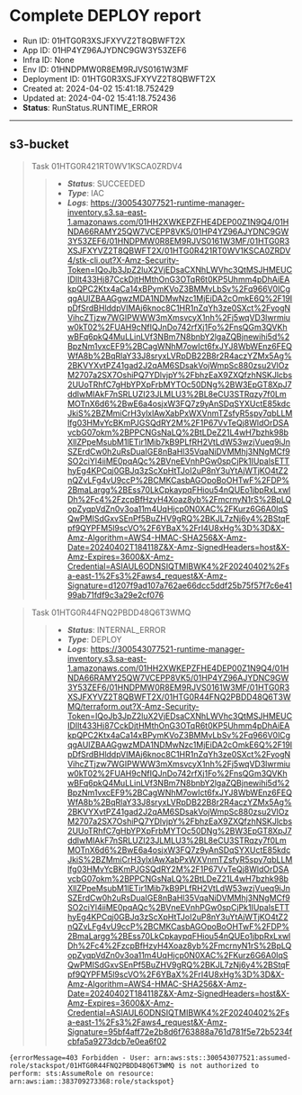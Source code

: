 
# Complete DEPLOY report
* Run ID: 01HTG0R3XSJFXYVZ2T8QBWFT2X
* App ID: 01HP4YZ96AJYDNC9GW3Y53ZEF6
* Infra ID: None
* Env ID: 01HNDPMW0R8EM9RJVS0161W3MF
* Deployment ID: 01HTG0R3XSJFXYVZ2T8QBWFT2X
* Created at: 2024-04-02 15:41:18.752429
* Updated at: 2024-04-02 15:41:18.752436
* **Status**: RunStatus.RUNTIME_ERROR
*******

## s3-bucket

> Task 01HTG0R421RT0WV1KSCA0ZRDV4
>>* ***Status***: SUCCEEDED
>>* ***Type***: IAC
>>* ***Logs***: https://300543077521-runtime-manager-inventory.s3.sa-east-1.amazonaws.com/01HH2XWKEPZFHE4DEP00Z1N9Q4/01HNDA66RAMY25QW7VCEPP8VK5/01HP4YZ96AJYDNC9GW3Y53ZEF6/01HNDPMW0R8EM9RJVS0161W3MF/01HTG0R3XSJFXYVZ2T8QBWFT2X/01HTG0R421RT0WV1KSCA0ZRDV4/stk-cli.out?X-Amz-Security-Token=IQoJb3JpZ2luX2VjEDsaCXNhLWVhc3QtMSJHMEUCIDIlt433Hj87CckDjtHMthOnG3OTqR6t0KP5Uhmm4pDhAiEAkpQPC2Ktx4aCa14xBPymKVoZ3BMMvLbSv%2Fq966V0lCgqgAUIZBAAGgwzMDA1NDMwNzc1MjEiDA2cOmkE6Q%2F19IpDfSrdBHlddpVIMAj6knoc8C1HR1nZqYh3ze0SXct%2FyogNVihcZTjzw7WGIPWWW3mXmsvcyX1nh%2Fj5wqVD3lwrmiuw0kT02%2FUAH9cNfIQJnDo742rfXj1Fo%2FnsQGm3QVKhwBFq6pkQ4MuLLinLVf3NBm7N8bnbY2lgaZQBjnewihi5d%2BpzNm1vxcEF9%2BCagWNhM7owIct6fxJYJ8WbWEnz6FEQWfA8b%2BqRlaY33J8sryxLVRpDB22B8r2R4aczYZMx5Ag%2BKVYXvtPZ41gad2J2qAM6SDsakVojWmpSc880zsu2VlOzM2707a2SX7OshiPQ7YDlvjpY%2FbhzEaX9ZXQfzhNSKJlcbs2UUoTRhfC7gHbYPXpFrbMYTOc50DNg%2BW3EpGT8XpJ7ddlwMIAkF7nSRLUZI23JLMLU3%2BL8eCU3STRqzy7f0LmMOTnX6d6%2BwE6a4osjxW3FQ7z9yAnSDqSYXUctE85kdcJkiS%2BZMmiCrH3ylxlAwXabPxWXVnmTZsfyR5spy7qbLLMlfg03HMvYcBKmPJGSQdRY2M%2F1P67VvTeQj8WldOrDSAvcbG07okm%2BPPCNGsNaLQ%2BtLDeZ21L4wH7bzhk98bXllZPpeMsubM1lETir1Mib7kB9PLfRH2VtLdW53wzjVueq9iJnSZErdCw0h2uRsDuaIGE8nBaHl35VqaNiDVMMhj3NNgMCf9SO2ciYl4iiME0pqAQc%2BVneEVnhPGw0spCjPk1IUpalsETThyEg4KPCqj0GBJq3zScXpHtTJoI2uP8nY3uYtAjWTjKO4tZ2nQZvLFg4vU9ccP%2BCMKCasbAGOpoBoOHTwF%2FDP%2BmaLargg%2BEss70LkCpkaypqFHiou54nQUEo1jbpRxLxwlDh%2Fc4%2FzcpBfHzyH4Xoaz8yb%2FmcrnyN1rS%2BpLQopZyqpVdZn0v3oa11m4UqHjcp0N0XAC%2FKurz6G6A0lqSQwPMISdGxvSEnPf5BuZHV9gRQ%2BKJL7zNj6y4%2BStqFpf9QYPFM5l9scVO%2F6YBaX%2FrI4U8xHg%3D%3D&X-Amz-Algorithm=AWS4-HMAC-SHA256&X-Amz-Date=20240402T184118Z&X-Amz-SignedHeaders=host&X-Amz-Expires=3600&X-Amz-Credential=ASIAUL6ODNSIQTMIBWK4%2F20240402%2Fsa-east-1%2Fs3%2Faws4_request&X-Amz-Signature=d1207f9ad107a762ae66dcc5ddf25b75f57f7c6e4199ab71fdf9c3a29e2cf076


> Task 01HTG0R44FNQ2PBDD48Q6T3WMQ
>>* ***Status***: INTERNAL_ERROR
>>* ***Type***: DEPLOY
>>* ***Logs***: https://300543077521-runtime-manager-inventory.s3.sa-east-1.amazonaws.com/01HH2XWKEPZFHE4DEP00Z1N9Q4/01HNDA66RAMY25QW7VCEPP8VK5/01HP4YZ96AJYDNC9GW3Y53ZEF6/01HNDPMW0R8EM9RJVS0161W3MF/01HTG0R3XSJFXYVZ2T8QBWFT2X/01HTG0R44FNQ2PBDD48Q6T3WMQ/terraform.out?X-Amz-Security-Token=IQoJb3JpZ2luX2VjEDsaCXNhLWVhc3QtMSJHMEUCIDIlt433Hj87CckDjtHMthOnG3OTqR6t0KP5Uhmm4pDhAiEAkpQPC2Ktx4aCa14xBPymKVoZ3BMMvLbSv%2Fq966V0lCgqgAUIZBAAGgwzMDA1NDMwNzc1MjEiDA2cOmkE6Q%2F19IpDfSrdBHlddpVIMAj6knoc8C1HR1nZqYh3ze0SXct%2FyogNVihcZTjzw7WGIPWWW3mXmsvcyX1nh%2Fj5wqVD3lwrmiuw0kT02%2FUAH9cNfIQJnDo742rfXj1Fo%2FnsQGm3QVKhwBFq6pkQ4MuLLinLVf3NBm7N8bnbY2lgaZQBjnewihi5d%2BpzNm1vxcEF9%2BCagWNhM7owIct6fxJYJ8WbWEnz6FEQWfA8b%2BqRlaY33J8sryxLVRpDB22B8r2R4aczYZMx5Ag%2BKVYXvtPZ41gad2J2qAM6SDsakVojWmpSc880zsu2VlOzM2707a2SX7OshiPQ7YDlvjpY%2FbhzEaX9ZXQfzhNSKJlcbs2UUoTRhfC7gHbYPXpFrbMYTOc50DNg%2BW3EpGT8XpJ7ddlwMIAkF7nSRLUZI23JLMLU3%2BL8eCU3STRqzy7f0LmMOTnX6d6%2BwE6a4osjxW3FQ7z9yAnSDqSYXUctE85kdcJkiS%2BZMmiCrH3ylxlAwXabPxWXVnmTZsfyR5spy7qbLLMlfg03HMvYcBKmPJGSQdRY2M%2F1P67VvTeQj8WldOrDSAvcbG07okm%2BPPCNGsNaLQ%2BtLDeZ21L4wH7bzhk98bXllZPpeMsubM1lETir1Mib7kB9PLfRH2VtLdW53wzjVueq9iJnSZErdCw0h2uRsDuaIGE8nBaHl35VqaNiDVMMhj3NNgMCf9SO2ciYl4iiME0pqAQc%2BVneEVnhPGw0spCjPk1IUpalsETThyEg4KPCqj0GBJq3zScXpHtTJoI2uP8nY3uYtAjWTjKO4tZ2nQZvLFg4vU9ccP%2BCMKCasbAGOpoBoOHTwF%2FDP%2BmaLargg%2BEss70LkCpkaypqFHiou54nQUEo1jbpRxLxwlDh%2Fc4%2FzcpBfHzyH4Xoaz8yb%2FmcrnyN1rS%2BpLQopZyqpVdZn0v3oa11m4UqHjcp0N0XAC%2FKurz6G6A0lqSQwPMISdGxvSEnPf5BuZHV9gRQ%2BKJL7zNj6y4%2BStqFpf9QYPFM5l9scVO%2F6YBaX%2FrI4U8xHg%3D%3D&X-Amz-Algorithm=AWS4-HMAC-SHA256&X-Amz-Date=20240402T184118Z&X-Amz-SignedHeaders=host&X-Amz-Expires=3600&X-Amz-Credential=ASIAUL6ODNSIQTMIBWK4%2F20240402%2Fsa-east-1%2Fs3%2Faws4_request&X-Amz-Signature=95bf4aff72e2b8d6f763888a761d781f5e72b5234fcbfa5a9273dcb7e0ea6f02
```
{errorMessage=403 Forbidden - User: arn:aws:sts::300543077521:assumed-role/stackspot/01HTG0R44FNQ2PBDD48Q6T3WMQ is not authorized to perform: sts:AssumeRole on resource: arn:aws:iam::383709273368:role/stackspot}
```

